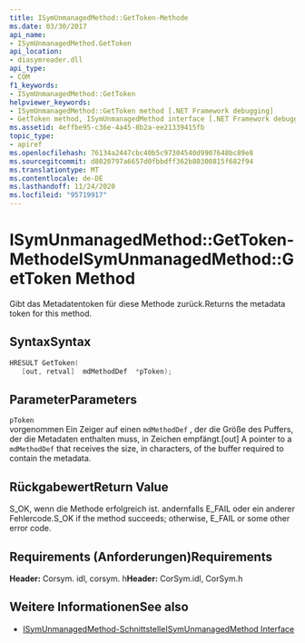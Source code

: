```yaml
---
title: ISymUnmanagedMethod::GetToken-Methode
ms.date: 03/30/2017
api_name:
- ISymUnmanagedMethod.GetToken
api_location:
- diasymreader.dll
api_type:
- COM
f1_keywords:
- ISymUnmanagedMethod::GetToken
helpviewer_keywords:
- ISymUnmanagedMethod::GetToken method [.NET Framework debugging]
- GetToken method, ISymUnmanagedMethod interface [.NET Framework debugging]
ms.assetid: 4effbe95-c36e-4a45-8b2a-ee21339415fb
topic_type:
- apiref
ms.openlocfilehash: 76134a2447cbc40b5c97304540d9907648bc89e8
ms.sourcegitcommit: d8020797a6657d0fbbdff362b80300815f682f94
ms.translationtype: MT
ms.contentlocale: de-DE
ms.lasthandoff: 11/24/2020
ms.locfileid: "95719917"
---
```

# <a name="isymunmanagedmethodgettoken-method"></a><span data-ttu-id="d936d-102">ISymUnmanagedMethod::GetToken-Methode</span><span class="sxs-lookup"><span data-stu-id="d936d-102">ISymUnmanagedMethod::GetToken Method</span></span>

<span data-ttu-id="d936d-103">Gibt das Metadatentoken für diese Methode zurück.</span><span class="sxs-lookup"><span data-stu-id="d936d-103">Returns the metadata token for this method.</span></span>  
  
## <a name="syntax"></a><span data-ttu-id="d936d-104">Syntax</span><span class="sxs-lookup"><span data-stu-id="d936d-104">Syntax</span></span>  
  
```cpp  
HRESULT GetToken(  
   [out, retval]  mdMethodDef  *pToken);  
```  
  
## <a name="parameters"></a><span data-ttu-id="d936d-105">Parameter</span><span class="sxs-lookup"><span data-stu-id="d936d-105">Parameters</span></span>  

 `pToken`  
 <span data-ttu-id="d936d-106">vorgenommen Ein Zeiger auf einen `mdMethodDef` , der die Größe des Puffers, der die Metadaten enthalten muss, in Zeichen empfängt.</span><span class="sxs-lookup"><span data-stu-id="d936d-106">[out] A pointer to a `mdMethodDef` that receives the size, in characters, of the buffer required to contain the metadata.</span></span>  
  
## <a name="return-value"></a><span data-ttu-id="d936d-107">Rückgabewert</span><span class="sxs-lookup"><span data-stu-id="d936d-107">Return Value</span></span>  

 <span data-ttu-id="d936d-108">S_OK, wenn die Methode erfolgreich ist. andernfalls E_FAIL oder ein anderer Fehlercode.</span><span class="sxs-lookup"><span data-stu-id="d936d-108">S_OK if the method succeeds; otherwise, E_FAIL or some other error code.</span></span>  
  
## <a name="requirements"></a><span data-ttu-id="d936d-109">Requirements (Anforderungen)</span><span class="sxs-lookup"><span data-stu-id="d936d-109">Requirements</span></span>  

 <span data-ttu-id="d936d-110">**Header:** Corsym. idl, corsym. h</span><span class="sxs-lookup"><span data-stu-id="d936d-110">**Header:** CorSym.idl, CorSym.h</span></span>  
  
## <a name="see-also"></a><span data-ttu-id="d936d-111">Weitere Informationen</span><span class="sxs-lookup"><span data-stu-id="d936d-111">See also</span></span>

- [<span data-ttu-id="d936d-112">ISymUnmanagedMethod-Schnittstelle</span><span class="sxs-lookup"><span data-stu-id="d936d-112">ISymUnmanagedMethod Interface</span></span>](isymunmanagedmethod-interface.md)
